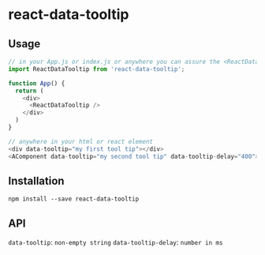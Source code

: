 # react-data-tooltip

## Usage

```js
// in your App.js or index.js or anywhere you can assure the <ReactDataTooltip> component will mounted on
import ReactDataTooltip from 'react-data-tooltip';

function App() {
  return (
    <div>
      <ReactDataTooltip />
    </div>
  )
}

// anywhere in your html or react element
<div data-tooltip="my first tool tip"></div>
<AComponent data-tooltip="my second tool tip" data-tooltip-delay="400"></AComponent>

```

## Installation

`npm install --save react-data-tooltip`

## API

`data-tooltip`: `non-empty string`
`data-tooltip-delay`: `number in ms`
